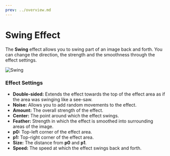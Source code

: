```yaml
---
prev: ../overview.md
---
```

# Swing Effect

The **Swing** effect allows you to swing part of an image back and forth. You can change the direction, the strength and the smoothness through the effect settings.

![Swing](/img/effects/Swing.gif)

### Effect Settings

* **Double-sided:** Extends the effect towards the top of the effect area as if the area was swinging like a see-saw.
* **Noise:** Allows you to add random movements to the effect.
* **Amount:** The overall strength of the effect.
* **Center:** The point around which the effect swings.
* **Feather:** Strength in which the effect is smoothed into surrounding areas of the image.
* **p0:** Top-left corner of the effect area.
* **p1:** Top-right corner of the effect area.
* **Size:** The distance from **p0** and **p1**.
* **Speed:** The speed at which the effect swings back and forth.